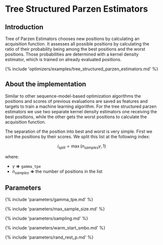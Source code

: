 # Tree Structured Parzen Estimators


## Introduction

Tree of Parzen Estimators chooses new positions by calculating an acquisition function. 
It assesses all possible positions by calculating the ratio of their probability being among the best positions and the worst positions. Those probabilities are determined with a kernel density estimator, which is trained on already evaluated positions.


{% include 'optimizers/examples/tree_structured_parzen_estimators.md' %}

## About the implementation

Similar to other sequence-model-based optimization algorithms the positions and scores 
of previous evaluations are saved as features and targets to train a machine learning algorithm.
For the tree structured parzen estimators we use two separate kernel density estimators one receiving the best positions, while the other gets the worst positions to calculate the acquisition function. 

The separation of the position into best and worst is very simple. First we sort the positions by their scores. We split this list at the following index:

$$
i_{split} = \max( n_{samples} \gamma, 1)
$$

where:

- $\gamma$ **=>** `gamma_tpe`
- $n_{samples}$ **=>** the number of positions in the list



## Parameters

{% include 'parameters/gamma_tpe.md' %}

{% include 'parameters/max_sample_size.md' %}

{% include 'parameters/sampling.md' %}

{% include 'parameters/warm_start_smbo.md' %}

{% include 'parameters/rand_rest_p.md' %}
